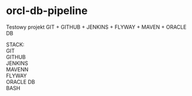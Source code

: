 # orcl-db-pipeline

Testowy projekt GIT + GITHUB + JENKINS + FLYWAY + MAVEN + ORACLE DB 

STACK:  
 GIT  
 GITHUB  
 JENKINS  
 MAVENN  
 FLYWAY  
 ORACLE DB   
 BASH  
